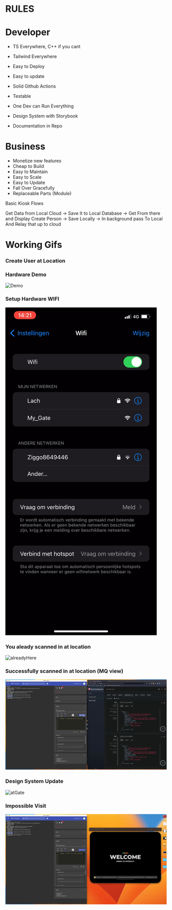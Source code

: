 # RULES

# Developer

- TS Everywhere, C++ if you cant

- Tailwind Everywhere
- Easy to Deploy
- Easy to update
- Solid Github Actions
- Testable
- One Dev can Run Everything
- Design System with Storybook
- Documentation in Repo

# Business

- Monetize new features
- Cheap to Build
- Easy to Maintain
- Easy to Scale
- Easy to Update
- Fall Over Gracefully
- Replaceable Parts (Module)

Basic Kiosk Flows

Get Data from Local Cloud -> Save It to Local Database -> Get From there and Display
Create Person -> Save Locally -> In background pass To Local And Relay that up to cloud

# Working Gifs

### Create User at Location

### Hardware Demo

![Demo](./assets/demoFull.gif)

### Setup Hardware WIFI

![wifiSetup](./assets/wifiSetup.gif)

### You aleady scanned in at location

![alreadyHere](./assets/alreadyHere.gif)

### Successfully scanned in at location (MQ view)

![atGate](./assets/atGate.gif)

### Design System Update

![atGate](./assets/designSystem.gif)

### Impossible Visit

![atGate](./assets/sofar.gif)
